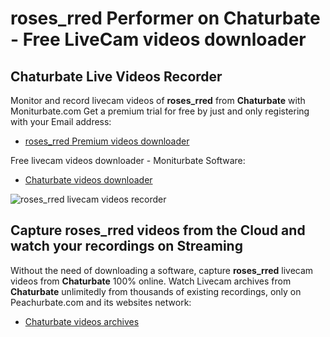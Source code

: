 # roses_rred Performer on Chaturbate - Free LiveCam videos downloader

## Chaturbate Live Videos Recorder

Monitor and record livecam videos of **roses_rred** from **Chaturbate** with Moniturbate.com
Get a premium trial for free by just and only registering with your Email address:
* [roses_rred Premium videos downloader](https://moniturbate.com/request-demo-licence-key.html)

Free livecam videos downloader - Moniturbate Software:
* [Chaturbate videos downloader](https://moniturbate.com/moniturbate-download-software.html)

![roses_rred livecam videos recorder](https://peachurnet.com/templates/moniturbate-software.png)


## Capture roses_rred videos from the Cloud and watch your recordings on Streaming

Without the need of downloading a software, capture **roses_rred** livecam videos from **Chaturbate** 100% online.
Watch Livecam archives from **Chaturbate** unlimitedly from thousands of existing recordings, only on Peachurbate.com and its websites network:
* [Chaturbate videos archives](https://peachurnet.com/)